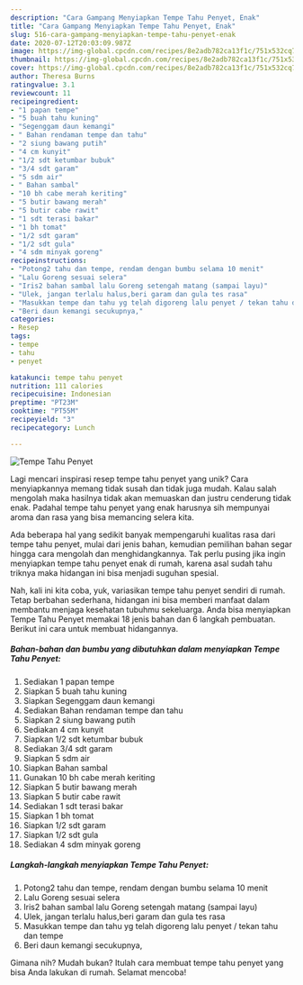 ```yaml
---
description: "Cara Gampang Menyiapkan Tempe Tahu Penyet, Enak"
title: "Cara Gampang Menyiapkan Tempe Tahu Penyet, Enak"
slug: 516-cara-gampang-menyiapkan-tempe-tahu-penyet-enak
date: 2020-07-12T20:03:09.987Z
image: https://img-global.cpcdn.com/recipes/8e2adb782ca13f1c/751x532cq70/tempe-tahu-penyet-foto-resep-utama.jpg
thumbnail: https://img-global.cpcdn.com/recipes/8e2adb782ca13f1c/751x532cq70/tempe-tahu-penyet-foto-resep-utama.jpg
cover: https://img-global.cpcdn.com/recipes/8e2adb782ca13f1c/751x532cq70/tempe-tahu-penyet-foto-resep-utama.jpg
author: Theresa Burns
ratingvalue: 3.1
reviewcount: 11
recipeingredient:
- "1 papan tempe"
- "5 buah tahu kuning"
- "Segenggam daun kemangi"
- " Bahan rendaman tempe dan tahu"
- "2 siung bawang putih"
- "4 cm kunyit"
- "1/2 sdt ketumbar bubuk"
- "3/4 sdt garam"
- "5 sdm air"
- " Bahan sambal"
- "10 bh cabe merah keriting"
- "5 butir bawang merah"
- "5 butir cabe rawit"
- "1 sdt terasi bakar"
- "1 bh tomat"
- "1/2 sdt garam"
- "1/2 sdt gula"
- "4 sdm minyak goreng"
recipeinstructions:
- "Potong2 tahu dan tempe, rendam dengan bumbu selama 10 menit"
- "Lalu Goreng sesuai selera"
- "Iris2 bahan sambal lalu Goreng setengah matang (sampai layu)"
- "Ulek, jangan terlalu halus,beri garam dan gula tes rasa"
- "Masukkan tempe dan tahu yg telah digoreng lalu penyet / tekan tahu dan tempe"
- "Beri daun kemangi secukupnya,"
categories:
- Resep
tags:
- tempe
- tahu
- penyet

katakunci: tempe tahu penyet 
nutrition: 111 calories
recipecuisine: Indonesian
preptime: "PT23M"
cooktime: "PT55M"
recipeyield: "3"
recipecategory: Lunch

---
```



![Tempe Tahu Penyet](https://img-global.cpcdn.com/recipes/8e2adb782ca13f1c/751x532cq70/tempe-tahu-penyet-foto-resep-utama.jpg)

Lagi mencari inspirasi resep tempe tahu penyet yang unik? Cara menyiapkannya memang tidak susah dan tidak juga mudah. Kalau salah mengolah maka hasilnya tidak akan memuaskan dan justru cenderung tidak enak. Padahal tempe tahu penyet yang enak harusnya sih mempunyai aroma dan rasa yang bisa memancing selera kita.



Ada beberapa hal yang sedikit banyak mempengaruhi kualitas rasa dari tempe tahu penyet, mulai dari jenis bahan, kemudian pemilihan bahan segar hingga cara mengolah dan menghidangkannya. Tak perlu pusing jika ingin menyiapkan tempe tahu penyet enak di rumah, karena asal sudah tahu triknya maka hidangan ini bisa menjadi suguhan spesial.


Nah, kali ini kita coba, yuk, variasikan tempe tahu penyet sendiri di rumah. Tetap berbahan sederhana, hidangan ini bisa memberi manfaat dalam membantu menjaga kesehatan tubuhmu sekeluarga. Anda bisa menyiapkan Tempe Tahu Penyet memakai 18 jenis bahan dan 6 langkah pembuatan. Berikut ini cara untuk membuat hidangannya.

<!--inarticleads1-->

##### Bahan-bahan dan bumbu yang dibutuhkan dalam menyiapkan Tempe Tahu Penyet:

1. Sediakan 1 papan tempe
1. Siapkan 5 buah tahu kuning
1. Siapkan Segenggam daun kemangi
1. Sediakan  Bahan rendaman tempe dan tahu
1. Siapkan 2 siung bawang putih
1. Sediakan 4 cm kunyit
1. Siapkan 1/2 sdt ketumbar bubuk
1. Sediakan 3/4 sdt garam
1. Siapkan 5 sdm air
1. Siapkan  Bahan sambal
1. Gunakan 10 bh cabe merah keriting
1. Siapkan 5 butir bawang merah
1. Siapkan 5 butir cabe rawit
1. Sediakan 1 sdt terasi bakar
1. Siapkan 1 bh tomat
1. Siapkan 1/2 sdt garam
1. Siapkan 1/2 sdt gula
1. Sediakan 4 sdm minyak goreng




<!--inarticleads2-->

##### Langkah-langkah menyiapkan Tempe Tahu Penyet:

1. Potong2 tahu dan tempe, rendam dengan bumbu selama 10 menit
1. Lalu Goreng sesuai selera
1. Iris2 bahan sambal lalu Goreng setengah matang (sampai layu)
1. Ulek, jangan terlalu halus,beri garam dan gula tes rasa
1. Masukkan tempe dan tahu yg telah digoreng lalu penyet / tekan tahu dan tempe
1. Beri daun kemangi secukupnya,




Gimana nih? Mudah bukan? Itulah cara membuat tempe tahu penyet yang bisa Anda lakukan di rumah. Selamat mencoba!
